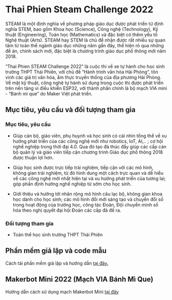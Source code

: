 # Thai Phien Steam Challenge 2022 

STEAM là một định nghĩa về phương pháp giáo dục được phát triển từ định nghĩa STEM, bao gồm Khoa học (Science), Công nghệ (Technology), Kỹ thuật (Engineering), Toán học (Mathematics) và đặc biệt có thêm yếu tố Nghệ thuật (Arts). STEAM hay STEM là chủ đề nhận được rất nhiều sự quan tâm từ toàn thể ngành giáo dục những năm gần đây, thể hiện rõ qua những đề án, chính sách mới, đặc biệt là chương trình giáo dục phổ thông mới năm 2018.

“Thai Phien STEAM Challenge 2022” là cuộc thi về xe tự hành cho học sinh trường THPT Thái Phiên, với chủ đề “Hành trình văn hóa Hải Phòng”, tôn vinh các giá trị văn hóa, ẩm thực truyền thống của địa phương Hải Phòng. Về mặt kỹ thuật, công nghệ tự hành sử dụng trong cuộc thi được phát triển trên nền tảng vi điều khiển ESP32, với thành phần chính là bộ mạch VIA mini - “Bánh mì que” do Maker Việt phát triển.

## Mục tiêu, yêu cầu và đối tượng tham gia

### Mục tiêu, yêu cầu

* Giúp cán bộ, giáo viên, phụ huynh và học sinh có cái nhìn tổng thể về xu hướng phát triển của các công nghệ mới như robotics, IoT, AI,.. ; cơ hội nghề nghiệp trong thời đại 4.0. Qua đó tạo đà thúc đẩy giúp các cấp cán bộ quản lý và giáo viên tiếp cận chương trình Giáo dục phổ thông 2018 được thuận lợi hơn.

* Giúp học sinh được trực tiếp trải nghiệm, tiếp cận với các mô hình, không gian trải nghiệm, từ đó hình dung một cách trực quan và dễ hiểu về các công nghệ mới nhất hiện tại và xu hướng phát triển của tương lai; góp phần định hướng nghề nghiệp từ sớm cho học sinh.

* Giới thiệu và hướng tới nhân rộng mô hình câu lạc bộ, không gian khoa học dành cho học sinh; các mô hình đổi mới sáng tạo và chuyển đổi số trong hoạt động của trường học, công tác Đoàn, Đội chuyển mình số hóa theo nghị quyết đại hội Đoàn các cấp đã đề ra.

### Đối tượng tham gia

* Toàn thể học sinh trường THPT Thái Phiên

## Phần mềm giả lập và code mẫu

Cách tải phần mềm giả lập và hướng dẫn [tại đây.](./hello-via)

## Makerbot Mini 2022 (Mạch VIA Bánh Mì Que)

Hướng dẫn cách sử dụng mạch Makerbot Mini [tại đây](./makerbot-mini)
